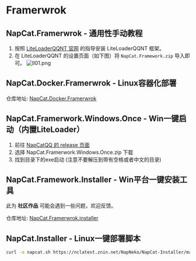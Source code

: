 # Framerwrok

## NapCat.Framerwrok - 通用性手动教程

1. 按照 [LiteLoaderQQNT 官网](https://liteloaderqqnt.github.io/) 的指导安装 LiteLoaderQQNT 框架。
2. 在 LiteLoaderQQNT 的设置页面（如下图）将 `NapCat.Framework.zip` 导入即可。
![ll01.png](/assets/boot/BootWay01/ll01.png)

## NapCat.Docker.Framerwrok - Linux容器化部署

仓库地址: [NapCat.Docker.Framerwrok](https://github.com/NapNeko/NapCat.Docker.Framerwrok)

## NapCat.Framerwork.Windows.Once - Win一键启动（内置LiteLoader）

1. 前往 [NapCatQQ 的 release 页面](https://github.com/NapNeko/NapCatQQ/releases)
2. 选择 NapCat.Framerwork.Windows.Once.zip 下载
3. 找到目录下的exe启动 (注意不要解压到带有空格或者中文的目录)

## NapCat.Framework.Installer - Win平台一键安装工具
此为 **社区作品** 可能会遇到一些问题，欢迎反馈。

仓库地址: [NapCat.Framerwrok.installer](https://github.com/NapNeko/NapCat-Installer)

## NapCat.Installer - Linux一键部署脚本
``` bash
curl -o napcat.sh https://nclatest.znin.net/NapNeko/NapCat-Installer/main/script/install.framework.sh && sudo bash napcat.sh
```
